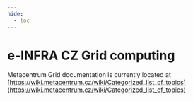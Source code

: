 ```yaml
---
hide:
  - toc
---
```


# e-INFRA CZ Grid computing

Metacentrum Grid documentation is currently located at [https://wiki.metacentrum.cz/wiki/Categorized_list_of_topics](https://wiki.metacentrum.cz/wiki/Categorized_list_of_topics)
